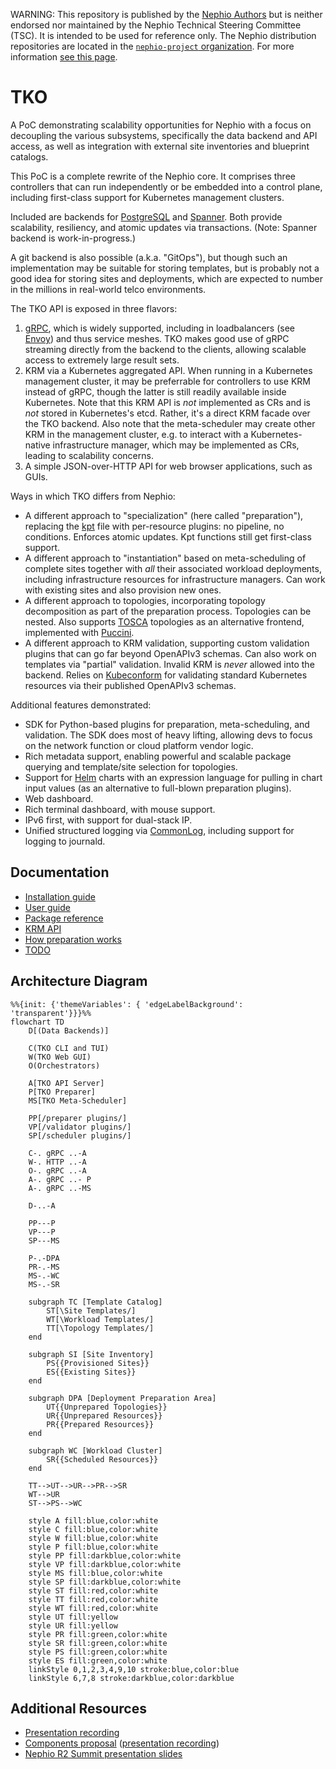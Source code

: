 WARNING: This repository is published by the [Nephio Authors](https://nephio.org/) but is
neither endorsed nor maintained by the Nephio Technical Steering Committee (TSC). It is intended
to be used for reference only. The Nephio distribution repositories are located in the
[`nephio-project` organization](https://github.com/nephio-project). For more information
[see this page](https://nephio.org/experimental).

TKO
===

A PoC demonstrating scalability opportunities for Nephio with a focus on decoupling the various
subsystems, specifically the data backend and API access, as well as integration with external
site inventories and blueprint catalogs.

This PoC is a complete rewrite of the Nephio core. It comprises three controllers that can run
independently or be embedded into a control plane, including first-class support for Kubernetes
management clusters.

Included are backends for [PostgreSQL](https://www.postgresql.org/) and
[Spanner](https://cloud.google.com/spanner). Both provide scalability, resiliency, and
atomic updates via transactions. (Note: Spanner backend is work-in-progress.)

A git backend is also possible (a.k.a. "GitOps"), but though such an implementation may be
suitable for storing templates, but is probably not a good idea for storing sites and
deployments, which are expected to number in the millions in real-world telco environments.

The TKO API is exposed in three flavors:

1) [gRPC](https://grpc.io/), which is widely supported, including in loadbalancers (see
   [Envoy](https://www.envoyproxy.io/docs/envoy/latest/intro/arch_overview/other_protocols/grpc))
   and thus service meshes. TKO makes good use of gRPC streaming directly from the backend to
   the clients, allowing scalable access to extremely large result sets.
2) KRM via a Kubernetes aggregated API. When running in a Kubernetes management cluster, it may
   be preferrable for controllers to use KRM instead of gRPC, though the latter is still readily
   available inside Kubernetes. Note that this KRM API is *not* implemented as CRs and is *not*
   stored in Kubernetes's etcd. Rather, it's a direct KRM facade over the TKO backend. Also note
   that the meta-scheduler may create other KRM in the management cluster, e.g. to interact with
   a Kubernetes-native infrastructure manager, which may be implemented as CRs, leading to
   scalability concerns.
3) A simple JSON-over-HTTP API for web browser applications, such as GUIs.

Ways in which TKO differs from Nephio:

* A different approach to "specialization" (here called "preparation"), replacing the
  [kpt](https://kpt.dev/) file with per-resource plugins: no pipeline, no conditions.
  Enforces atomic updates. Kpt functions still get first-class support.
* A different approach to "instantiation" based on meta-scheduling of complete sites
  together with *all* their associated workload deployments, including infrastructure
  resources for infrastructure managers. Can work with existing sites and also provision
  new ones.
* A different approach to topologies, incorporating topology decomposition as part of the
  preparation process. Topologies can be nested. Also supports
  [TOSCA](https://www.oasis-open.org/committees/tosca/) topologies as an alternative frontend,
  implemented with [Puccini](https://github.com/tliron/puccini).
* A different approach to KRM validation, supporting custom validation plugins that can
  go far beyond OpenAPIv3 schemas. Can also work on templates via "partial" validation. Invalid
  KRM is *never* allowed into the backend. Relies on
  [Kubeconform](https://github.com/yannh/kubeconform) for validating standard Kubernetes
  resources via their published OpenAPIv3 schemas.

Additional features demonstrated:

* SDK for Python-based plugins for preparation, meta-scheduling, and validation. The SDK
  does most of heavy lifting, allowing devs to focus on the network function or cloud
  platform vendor logic.
* Rich metadata support, enabling powerful and scalable package querying and template/site
  selection for topologies.
* Support for [Helm](https://helm.sh/) charts with an expression language for pulling in
  chart input values (as an alternative to full-blown preparation plugins).
* Web dashboard.
* Rich terminal dashboard, with mouse support.
* IPv6 first, with support for dual-stack IP.
* Unified structured logging via [CommonLog](https://github.com/tliron/commonlog),
  including support for logging to journald.

Documentation
-------------

* [Installation guide](INSTALL.md)
* [User guide](USAGE.md)
* [Package reference](PACKAGES.md)
* [KRM API](KRM.md)
* [How preparation works](PREPARATION.md)
* [TODO](TODO.md)

Architecture Diagram
--------------------

```mermaid
%%{init: {'themeVariables': { 'edgeLabelBackground': 'transparent'}}}%%
flowchart TD
    D[(Data Backends)]

    C(TKO CLI and TUI)
    W(TKO Web GUI)
    O(Orchestrators)

    A[TKO API Server]
    P[TKO Preparer]
    MS[TKO Meta-Scheduler]

    PP[/preparer plugins/]
    VP[/validator plugins/]
    SP[/scheduler plugins/]

    C-. gRPC ..-A
    W-. HTTP ..-A
    O-. gRPC ..-A
    A-. gRPC ..- P
    A-. gRPC ..-MS

    D-..-A

    PP---P
    VP---P
    SP---MS

    P-.-DPA
    PR-.-MS
    MS-.-WC
    MS-.-SR

    subgraph TC [Template Catalog]
        ST[\Site Templates/]
        WT[\Workload Templates/]
        TT[\Topology Templates/]
    end

    subgraph SI [Site Inventory]
        PS{{Provisioned Sites}}
        ES{{Existing Sites}}
    end

    subgraph DPA [Deployment Preparation Area]
        UT{{Unprepared Topologies}}
        UR{{Unprepared Resources}}
        PR{{Prepared Resources}}
    end

    subgraph WC [Workload Cluster]
        SR{{Scheduled Resources}}
    end

    TT-->UT-->UR-->PR-->SR
    WT-->UR
    ST-->PS-->WC

    style A fill:blue,color:white
    style C fill:blue,color:white
    style W fill:blue,color:white
    style P fill:blue,color:white
    style PP fill:darkblue,color:white
    style VP fill:darkblue,color:white
    style MS fill:blue,color:white
    style SP fill:darkblue,color:white
    style ST fill:red,color:white
    style TT fill:red,color:white
    style WT fill:red,color:white
    style UT fill:yellow
    style UR fill:yellow
    style PR fill:green,color:white
    style SR fill:green,color:white
    style PS fill:green,color:white
    style ES fill:green,color:white
    linkStyle 0,1,2,3,4,9,10 stroke:blue,color:blue
    linkStyle 6,7,8 stroke:darkblue,color:darkblue
```


Additional Resources
--------------------

* [Presentation recording](https://www.youtube.com/watch?v=rYQYj84Bcec)
* [Components proposal](https://docs.google.com/drawings/d/1I7e3zm9-xC6cDxNd_ANPCVGbOQLgjAX25cImhwObG74)
  ([presentation recording](https://www.youtube.com/watch?v=nwd4t0DTTH8))
* [Nephio R2 Summit presentation slides](https://docs.google.com/presentation/d/1I54I6RvexMjcP-qJSDq3xEqCyD6rCEfU_lcAdSFy1iM)
